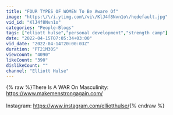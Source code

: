 ```yaml
---
title: "FOUR TYPES OF WOMEN To Be Aware Of"
image: "https:\/\/i.ytimg.com\/vi\/KlJ4f8Nvn1o\/hqdefault.jpg"
vid_id: "KlJ4f8Nvn1o"
categories: "People-Blogs"
tags: ["elliott hulse","personal development","strength camp"]
date: "2022-04-15T07:05:34+03:00"
vid_date: "2022-04-14T20:00:03Z"
duration: "PT21M30S"
viewcount: "4090"
likeCount: "390"
dislikeCount: ""
channel: "Elliott Hulse"
---
```

{% raw %}There Is A WAR On Masculinity: <a rel="nofollow" target="blank" href="https://www.makemenstrongagain.com/">https://www.makemenstrongagain.com/</a><br /><br />Instagram: <a rel="nofollow" target="blank" href="https://www.instagram.com/elliotthulse/">https://www.instagram.com/elliotthulse/</a>{% endraw %}
